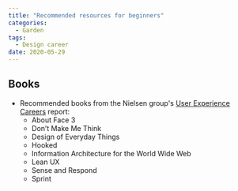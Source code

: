 ```yaml
---
title: "Recommended resources for beginners"
categories:
  - Garden
tags:
  - Design career
date: 2020-05-29
---
```


## Books

- Recommended books from the Nielsen group's [User Experience Careers](https://www.nngroup.com/reports/user-experience-careers/) report:
  - About Face 3
  - Don’t Make Me Think
  - Design of Everyday Things
  - Hooked
  - Information Architecture for the World Wide Web
  - Lean UX
  - Sense and Respond
  - Sprint
